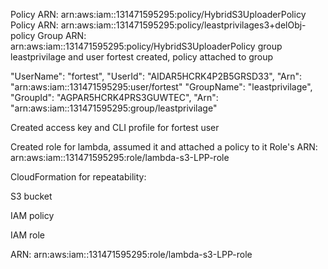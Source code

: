 Policy ARN: arn:aws:iam::131471595295:policy/HybridS3UploaderPolicy
Policy ARN: arn:aws:iam::131471595295:policy/leastprivilages3+delObj-policy
Group ARN: arn:aws:iam::131471595295:policy/HybridS3UploaderPolicy
group leastprivilage and user fortest created, policy attached to group



"UserName": "fortest",
"UserId": "AIDAR5HCRK4P2B5GRSD33",
"Arn": "arn:aws:iam::131471595295:user/fortest"
"GroupName": "leastprivilage",
"GroupId": "AGPAR5HCRK4PRS3GUWTEC",
"Arn": "arn:aws:iam::131471595295:group/leastprivilage"



Created access key and CLI profile for fortest user



Created role for lambda, assumed it and attached a policy to it 
Role's ARN: arn:aws:iam::131471595295:role/lambda-s3-LPP-role



CloudFormation for repeatability:

S3 bucket

IAM policy

IAM role



ARN: arn:aws:iam::131471595295:role/lambda-s3-LPP-role

